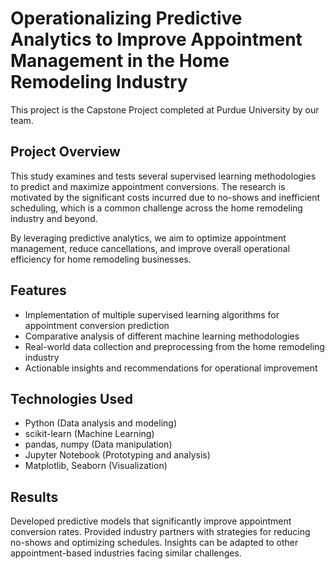# Operationalizing Predictive Analytics to Improve Appointment Management in the Home Remodeling Industry

This project is the Capstone Project completed at Purdue University by our team.

## Project Overview

This study examines and tests several supervised learning methodologies to predict and maximize appointment conversions. The research is motivated by the significant costs incurred due to no-shows and inefficient scheduling, which is a common challenge across the home remodeling industry and beyond.

By leveraging predictive analytics, we aim to optimize appointment management, reduce cancellations, and improve overall operational efficiency for home remodeling businesses.

## Features

- Implementation of multiple supervised learning algorithms for appointment conversion prediction
- Comparative analysis of different machine learning methodologies
- Real-world data collection and preprocessing from the home remodeling industry
- Actionable insights and recommendations for operational improvement

## Technologies Used

- Python (Data analysis and modeling)
- scikit-learn (Machine Learning)
- pandas, numpy (Data manipulation)
- Jupyter Notebook (Prototyping and analysis)
- Matplotlib, Seaborn (Visualization)

## Results
Developed predictive models that significantly improve appointment conversion rates.
Provided industry partners with strategies for reducing no-shows and optimizing schedules.
Insights can be adapted to other appointment-based industries facing similar challenges.
